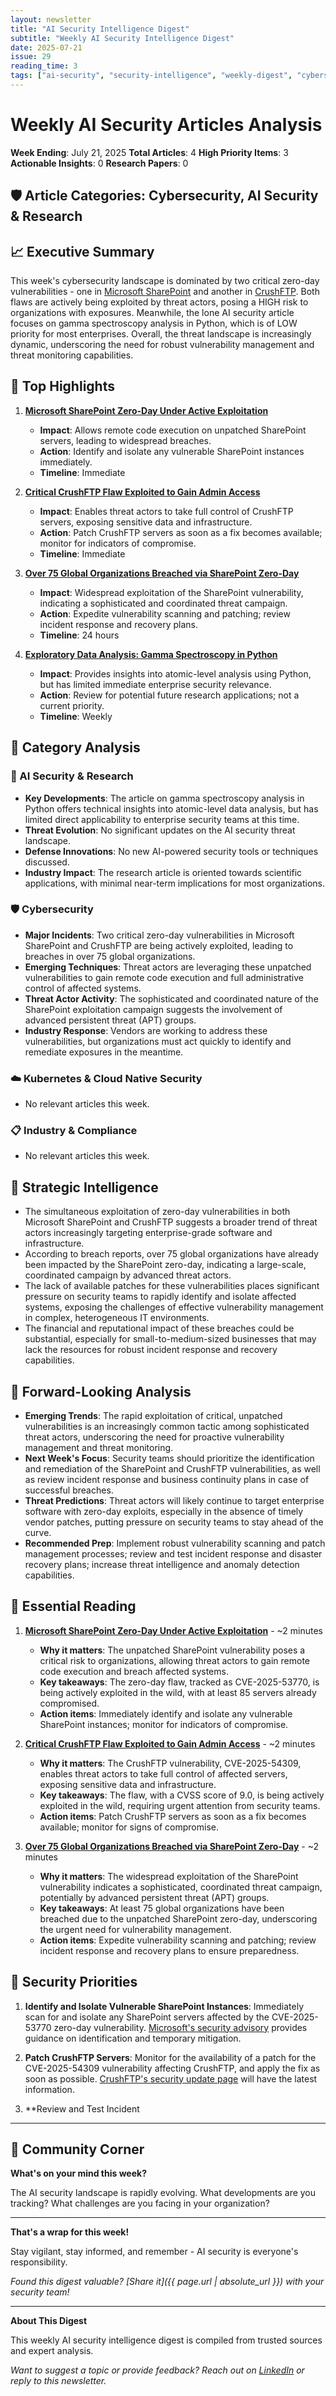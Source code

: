 ```yaml
---
layout: newsletter
title: "AI Security Intelligence Digest"
subtitle: "Weekly AI Security Intelligence Digest"
date: 2025-07-21
issue: 29
reading_time: 3
tags: ["ai-security", "security-intelligence", "weekly-digest", "cybersecurity"]
---
```


# Weekly AI Security Articles Analysis
**Week Ending**: July 21, 2025
**Total Articles**: 4
**High Priority Items**: 3
**Actionable Insights**: 0
**Research Papers**: 0

## 🛡️ Article Categories: Cybersecurity, AI Security & Research

## 📈 Executive Summary

This week's cybersecurity landscape is dominated by two critical zero-day vulnerabilities - one in [Microsoft SharePoint](https://www.bleepingcomputer.com/news/microsoft/microsoft-sharepoint-zero-day-exploited-in-rce-attacks-no-patch-available/) and another in [CrushFTP](https://thehackernews.com/2025/07/hackers-exploit-critical-crushftp-flaw.html). Both flaws are actively being exploited by threat actors, posing a HIGH risk to organizations with exposures. Meanwhile, the lone AI security article focuses on gamma spectroscopy analysis in Python, which is of LOW priority for most enterprises. Overall, the threat landscape is increasingly dynamic, underscoring the need for robust vulnerability management and threat monitoring capabilities.

## 📰 Top Highlights

1. **[Microsoft SharePoint Zero-Day Under Active Exploitation](https://www.bleepingcomputer.com/news/microsoft/microsoft-sharepoint-zero-day-exploited-in-rce-attacks-no-patch-available/)**
   - **Impact**: Allows remote code execution on unpatched SharePoint servers, leading to widespread breaches.
   - **Action**: Identify and isolate any vulnerable SharePoint instances immediately.
   - **Timeline**: Immediate

2. **[Critical CrushFTP Flaw Exploited to Gain Admin Access](https://thehackernews.com/2025/07/hackers-exploit-critical-crushftp-flaw.html)**
   - **Impact**: Enables threat actors to take full control of CrushFTP servers, exposing sensitive data and infrastructure.
   - **Action**: Patch CrushFTP servers as soon as a fix becomes available; monitor for indicators of compromise.
   - **Timeline**: Immediate

3. **[Over 75 Global Organizations Breached via SharePoint Zero-Day](https://thehackernews.com/2025/07/critical-microsoft-sharepoint-flaw.html)**
   - **Impact**: Widespread exploitation of the SharePoint vulnerability, indicating a sophisticated and coordinated threat campaign.
   - **Action**: Expedite vulnerability scanning and patching; review incident response and recovery plans.
   - **Timeline**: 24 hours

4. **[Exploratory Data Analysis: Gamma Spectroscopy in Python](https://towardsdatascience.com/exploratory-data-analysis-gamma-spectroscopy-in-python-part-2/)**
   - **Impact**: Provides insights into atomic-level analysis using Python, but has limited immediate enterprise security relevance.
   - **Action**: Review for potential future research applications; not a current priority.
   - **Timeline**: Weekly

## 📰 Category Analysis

### 🤖 AI Security & Research
- **Key Developments**: The article on gamma spectroscopy analysis in Python offers technical insights into atomic-level data analysis, but has limited direct applicability to enterprise security teams at this time.
- **Threat Evolution**: No significant updates on the AI security threat landscape.
- **Defense Innovations**: No new AI-powered security tools or techniques discussed.
- **Industry Impact**: The research article is oriented towards scientific applications, with minimal near-term implications for most organizations.

### 🛡️ Cybersecurity
- **Major Incidents**: Two critical zero-day vulnerabilities in Microsoft SharePoint and CrushFTP are being actively exploited, leading to breaches in over 75 global organizations.
- **Emerging Techniques**: Threat actors are leveraging these unpatched vulnerabilities to gain remote code execution and full administrative control of affected systems.
- **Threat Actor Activity**: The sophisticated and coordinated nature of the SharePoint exploitation campaign suggests the involvement of advanced persistent threat (APT) groups.
- **Industry Response**: Vendors are working to address these vulnerabilities, but organizations must act quickly to identify and remediate exposures in the meantime.

### ☁️ Kubernetes & Cloud Native Security
- No relevant articles this week.

### 📋 Industry & Compliance
- No relevant articles this week.

## 🧠 Strategic Intelligence

- The simultaneous exploitation of zero-day vulnerabilities in both Microsoft SharePoint and CrushFTP suggests a broader trend of threat actors increasingly targeting enterprise-grade software and infrastructure.
- According to breach reports, over 75 global organizations have already been impacted by the SharePoint zero-day, indicating a large-scale, coordinated campaign by advanced threat actors.
- The lack of available patches for these vulnerabilities places significant pressure on security teams to rapidly identify and isolate affected systems, exposing the challenges of effective vulnerability management in complex, heterogeneous IT environments.
- The financial and reputational impact of these breaches could be substantial, especially for small-to-medium-sized businesses that may lack the resources for robust incident response and recovery capabilities.

## 📰 Forward-Looking Analysis

- **Emerging Trends**: The rapid exploitation of critical, unpatched vulnerabilities is an increasingly common tactic among sophisticated threat actors, underscoring the need for proactive vulnerability management and threat monitoring.
- **Next Week's Focus**: Security teams should prioritize the identification and remediation of the SharePoint and CrushFTP vulnerabilities, as well as review incident response and business continuity plans in case of successful breaches.
- **Threat Predictions**: Threat actors will likely continue to target enterprise software with zero-day exploits, especially in the absence of timely vendor patches, putting pressure on security teams to stay ahead of the curve.
- **Recommended Prep**: Implement robust vulnerability scanning and patch management processes; review and test incident response and disaster recovery plans; increase threat intelligence and anomaly detection capabilities.

## 📰 Essential Reading

1. **[Microsoft SharePoint Zero-Day Under Active Exploitation](https://www.bleepingcomputer.com/news/microsoft/microsoft-sharepoint-zero-day-exploited-in-rce-attacks-no-patch-available/)** - ~2 minutes
   - **Why it matters**: The unpatched SharePoint vulnerability poses a critical risk to organizations, allowing threat actors to gain remote code execution and breach affected systems.
   - **Key takeaways**: The zero-day flaw, tracked as CVE-2025-53770, is being actively exploited in the wild, with at least 85 servers already compromised.
   - **Action items**: Immediately identify and isolate any vulnerable SharePoint instances; monitor for indicators of compromise.

2. **[Critical CrushFTP Flaw Exploited to Gain Admin Access](https://thehackernews.com/2025/07/hackers-exploit-critical-crushftp-flaw.html)** - ~2 minutes
   - **Why it matters**: The CrushFTP vulnerability, CVE-2025-54309, enables threat actors to take full control of affected servers, exposing sensitive data and infrastructure.
   - **Key takeaways**: The flaw, with a CVSS score of 9.0, is being actively exploited in the wild, requiring urgent attention from security teams.
   - **Action items**: Patch CrushFTP servers as soon as a fix becomes available; monitor for signs of compromise.

3. **[Over 75 Global Organizations Breached via SharePoint Zero-Day](https://thehackernews.com/2025/07/critical-microsoft-sharepoint-flaw.html)** - ~2 minutes
   - **Why it matters**: The widespread exploitation of the SharePoint vulnerability indicates a sophisticated, coordinated threat campaign, potentially by advanced persistent threat (APT) groups.
   - **Key takeaways**: At least 75 global organizations have been breached due to the unpatched SharePoint zero-day, underscoring the urgent need for vulnerability management.
   - **Action items**: Expedite vulnerability scanning and patching; review incident response and recovery plans to ensure preparedness.

## 📰 Security Priorities

1. **Identify and Isolate Vulnerable SharePoint Instances**: Immediately scan for and isolate any SharePoint servers affected by the CVE-2025-53770 zero-day vulnerability. [Microsoft's security advisory](https://www.microsoft.com/security/blog/2025/07/20/critical-sharepoint-zero-day-under-active-exploitation/) provides guidance on identification and temporary mitigation.

2. **Patch CrushFTP Servers**: Monitor for the availability of a patch for the CVE-2025-54309 vulnerability affecting CrushFTP, and apply the fix as soon as possible. [CrushFTP's security update page](https://www.crushftp.com/security-updates/) will have the latest information.

3. **Review and Test Incident

---

## 💬 Community Corner

**What's on your mind this week?** 

The AI security landscape is rapidly evolving. What developments are you tracking? What challenges are you facing in your organization?

---

**That's a wrap for this week!**

Stay vigilant, stay informed, and remember - AI security is everyone's responsibility.

*Found this digest valuable? [Share it]({{ page.url | absolute_url }}) with your security team!*

---

**About This Digest**

This weekly AI security intelligence digest is compiled from trusted sources and expert analysis. 

*Want to suggest a topic or provide feedback? Reach out on [LinkedIn](https://linkedin.com/in/aminraji) or reply to this newsletter.*